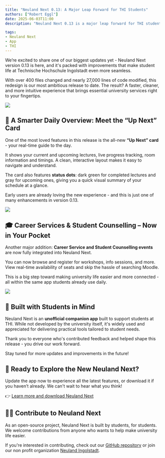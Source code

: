 ```yaml
---
title: "Neuland Next 0.13: A Major Leap Forward for THI Students"
authors: ["Robert Eggl"]
date: 2025-06-03T11:00
description: "Neuland Next 0.13 is a major leap forward for THI students. It's packed with improvements that make student life at Technische Hochschule Ingolstadt even more seamless."

tags:
- Neuland Next
- App
- THI
---
```

We’re excited to share one of our biggest updates yet - Neuland Next version 0.13 is here, and it's packed with improvements that make student life at Technische Hochschule Ingolstadt even more seamless.

With over 400 files changed and nearly 27,000 lines of code modified, this redesign is our most ambitious release to date. The result? A faster, cleaner, and more intuitive experience that brings essential university services right to your fingertips.

![](/assets/blog/neuland-0.13-3.webp)


## 🎯 A Smarter Daily Overview: Meet the “Up Next” Card

One of the most loved features in this release is the all-new **“Up Next” card** - your real-time guide to the day.

It shows your current and upcoming lectures, live progress tracking, room information and timings. A clean, interactive layout makes it easy to navigate and understand.

The card also features **status dots**: dark green for completed lectures and gray for upcoming ones, giving you a quick visual summary of your schedule at a glance.

Early users are already loving the new experience - and this is just one of many enhancements in version 0.13.

![](/assets/blog/neuland-0.13-2.webp)

## 🎓 Career Services & Student Counselling – Now in Your Pocket

Another major addition: **Career Service and Student Counselling events** are now fully integrated into Neuland Next.

You can now browse and register for workshops, info sessions, and more. View real-time availability of seats and skip the hassle of searching Moodle.

This is a big step toward making university life easier and more connected - all within the same app students already use daily.

![](/assets/blog/neuland-0.13-1.webp)

## 💬 Built with Students in Mind

Neuland Next is an **unofficial companion app** built to support students at THI. While not developed by the university itself, it's widely used and appreciated for delivering practical tools tailored to student needs.

Thank you to everyone who's contributed feedback and helped shape this release - you drive our work forward.

Stay tuned for more updates and improvements in the future! 

## 🔄 Ready to Explore the New Neuland Next?

Update the app now to experience all the latest features, or download it if you haven’t already. We can't wait to hear what you think!

👉 [Learn more and download Neuland Next](https://neuland.app)

## 🧑‍💻 Contribute to Neuland Next

As an open-source project, Neuland Next is built by students, for students. We welcome contributions from anyone who wants to help make university life easier.

If you're interested in contributing, check out our [GitHub repository](https://github.com/neuland-ingolstadt/neuland.app-native) or join our non profit organization [Neuland Ingolstadt](https://neuland-ingolstadt.de).